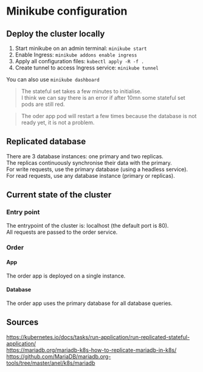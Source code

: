 # Minikube configuration

## Deploy the cluster locally

1. Start minikube on an admin terminal: ```minikube start```
2. Enable Ingress: ```minikube addons enable ingress```
3. Apply all configuration files: ```kubectl apply -R -f .```
4. Create tunnel to access Ingress service: ```minikube tunnel```

You can also use ```minikube dashboard```  
>The stateful set takes a few minutes to initialise.  
>I think we can say there is an error if after 10mn some stateful set pods are still red.

>The oder app pod will restart a few times because the database is not ready yet, it is not a problem.

## Replicated database
There are 3 database instances: one primary and two replicas.  
The replicas continuously synchronise their data with the primary.  
For write requests, use the primary database (using a headless service).  
For read requests, use any database instance (primary or replicas).


## Current state of the cluster

### Entry point
The entrypoint of the cluster is: localhost (the default port is 80).  
All requests are passed to the order service.

### Order
#### App
The order app is deployed on a single instance.

#### Database
The order app uses the primary database for all database queries.

## Sources
https://kubernetes.io/docs/tasks/run-application/run-replicated-stateful-application/  
https://mariadb.org/mariadb-k8s-how-to-replicate-mariadb-in-k8s/
https://github.com/MariaDB/mariadb.org-tools/tree/master/anel/k8s/mariadb